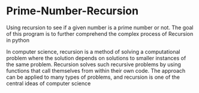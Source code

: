 # Prime-Number-Recursion
Using recursion to see if a given number is a prime number or not. The goal of this program is to further comprehend the complex process of Recursion in python

In computer science, recursion is a method of solving a computational problem where the solution depends on solutions to smaller instances of the same problem. Recursion solves such recursive problems by using functions that call themselves from within their own code. The approach can be applied to many types of problems, and recursion is one of the central ideas of computer science
